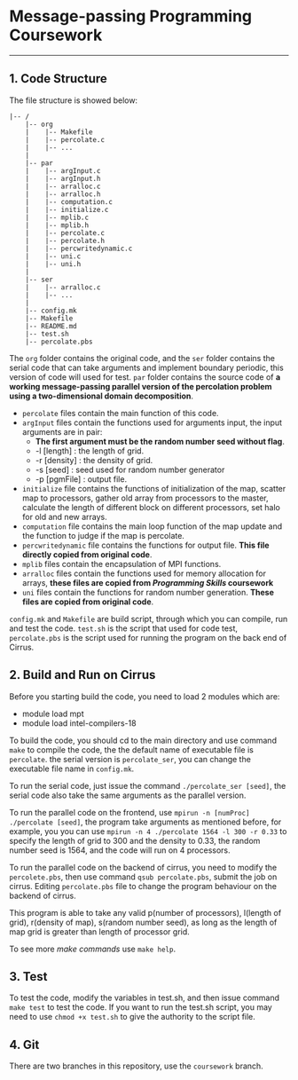 # Message-passing Programming Coursework
---
## 1. Code Structure
The file structure is showed below:
```
|-- /
    |-- org
    |    |-- Makefile
    |    |-- percolate.c
    |    |-- ...
    |    
    |-- par
    |    |-- argInput.c
    |    |-- argInput.h
    |    |-- arralloc.c
    |    |-- arralloc.h
    |    |-- computation.c
    |    |-- initialize.c
    |    |-- mplib.c
    |    |-- mplib.h
    |    |-- percolate.c
    |    |-- percolate.h
    |    |-- percwritedynamic.c
    |    |-- uni.c
    |    |-- uni.h
    |    
    |-- ser
    |    |-- arralloc.c
    |    |-- ...
    |    
    |-- config.mk
    |-- Makefile
    |-- README.md
    |-- test.sh
    |-- percolate.pbs
```
The `org` folder contains the original code, and the `ser` folder contains the serial code that can take arguments and implement boundary periodic, this version of code will used for test. `par` folder contains the source code of **a working message-passing parallel version of the percolation problem using a two-dimensional domain decomposition**.
+ `percolate` files contain the main function of this code.
+ `argInput` files contain the functions used for arguments input, the input arguments are in pair:
    + **The first argument must be the random number seed without flag**.
    + -l [length] : the length of grid.
    + -r [density] : the density of grid.
    + -s [seed] : seed used for random number generator
    + -p [pgmFile] : output file.
+ `initialize` file contains the functions of initialization of the map, scatter map to processors, gather old array from processors to the master, calculate the length of different block on different processors, set halo for old and new arrays.
+ `computation` file contains the main loop function of the map update and the function to judge if the map is percolate.
+ `percwritedynamic` file contains the functions for output file. **This file directly copied from original code**.
+ `mplib` files contain the encapsulation of MPI functions.
+ `arralloc` files contain the functions used for memory allocation for arrays, **these files are copied from *Programming Skills* coursework**
+ `uni` files contain the functions for random number generation. **These files are copied from original code**.

`config.mk` and `Makefile` are build script, through which you can compile, run and test the code. `test.sh` is the script that used for code test, `percolate.pbs` is the script used for running the program on the back end of Cirrus.

## 2. Build and Run on Cirrus
Before you starting build the code, you need to load 2 modules which are:
+ module load mpt
+ module load intel-compilers-18

To build the code, you should cd to the main directory and use command `make` to compile the code, the the default name of executable file is `percolate`. the serial version is `percolate_ser`, you can change the executable file name in `config.mk`.

To run the serial code, just issue the command `./percolate_ser [seed]`, the serial code also take the same arguments as the parallel version.

To run the parallel code on the frontend, use `mpirun -n [numProc] ./percolate [seed]`, the program take arguments as mentioned before, for example, you you can use `mpirun -n 4 ./percolate 1564 -l 300 -r 0.33` to specify the length of grid to 300 and the density to 0.33, the random number seed is 1564, and the code will run on 4 processors.

To run the parallel code on the backend of cirrus, you need to modify the `percolete.pbs`, then use command `qsub percolate.pbs`, submit the job on cirrus. Editing `percolate.pbs` file to change the program behaviour on the backend of cirrus.

This program is able to take any valid p(number of processors), l(length of grid), r(density of map), s(random number seed), as long as the length of map grid is greater than length of processor grid.

To see more *make commands* use `make help`.

## 3. Test
To test the code, modify the variables in test.sh, and then issue command `make test` to test the code.
If you want to run the test.sh script, you may need to use `chmod +x test.sh` to give the authority to the script file.

## 4. Git
There are two branches in this repository, use the `coursework` branch.
